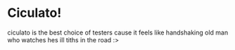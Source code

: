 # Ciculato!
ciculato is the best choice of testers cause it feels like handshaking old man who watches hes ill tiths in the road :>
